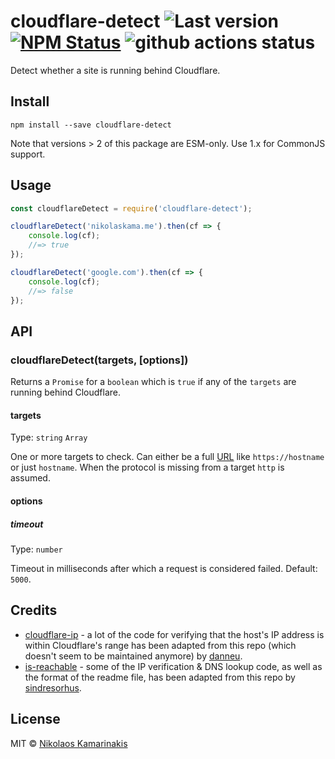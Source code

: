 # cloudflare-detect ![Last version](https://img.shields.io/github/tag/k4m4/cloudflare-detect.svg?style=flat-square) [![NPM Status](https://img.shields.io/npm/dm/cloudflare-detect.svg?style=flat-square)](https://www.npmjs.org/package/cloudflare-detect) ![github actions status](https://github.com/k4m4/cloudflare-detect/actions/workflows/build_and_publish.yml/badge.svg)

Detect whether a site is running behind Cloudflare.

## Install

```shell
npm install --save cloudflare-detect
```

Note that versions > 2 of this package are ESM-only. Use 1.x for CommonJS support.

## Usage

```js
const cloudflareDetect = require('cloudflare-detect');

cloudflareDetect('nikolaskama.me').then(cf => {
	console.log(cf);
	//=> true
});

cloudflareDetect('google.com').then(cf => {
	console.log(cf);
	//=> false
});
```


## API

### cloudflareDetect(targets, [options])

Returns a `Promise` for a `boolean` which is `true` if any of the `targets` are running behind Cloudflare.

#### targets

Type: `string` `Array`

One or more targets to check. Can either be a full [URL](https://nodejs.org/api/url.html) like `https://hostname` or just `hostname`. When the protocol is missing from a target `http` is assumed.

#### options

##### timeout

Type: `number`

Timeout in milliseconds after which a request is considered failed. Default: `5000`.

## Credits

- [cloudflare-ip](https://github.com/danneu/cloudflare-ip) - a lot of the code for verifying that the host's IP address is within Cloudflare's range has been adapted from this repo (which doesn't seem to be maintained anymore) by [danneu](https://github.com/danneu).
- [is-reachable](https://github.com/sindresorhus/is-reachable) - some of the IP verification & DNS lookup code, as well as the format of the readme file, has been adapted from this repo by [sindresorhus](https://github.com/sindresorhus).

## License

MIT © [Nikolaos Kamarinakis](https://nikolaskama.me/)